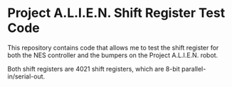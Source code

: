 # Project A.L.I.E.N. Shift Register Test Code

<!-- Harry Boyd - 31/07/2024 - github.com/hboyd255 -->

This repository contains code that allows me to test the shift register for both
the NES controller and the bumpers on the Project A.L.I.E.N. robot.

Both shift registers are 4021 shift registers, which are 8-bit
parallel-in/serial-out.